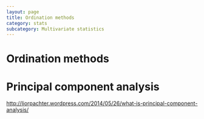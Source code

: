 ```yaml
---
layout: page
title: Ordination methods
category: stats
subcategory: Multivariate statistics
---
```


Ordination methods
===


# Principal component analysis


http://liorpachter.wordpress.com/2014/05/26/what-is-principal-component-analysis/
